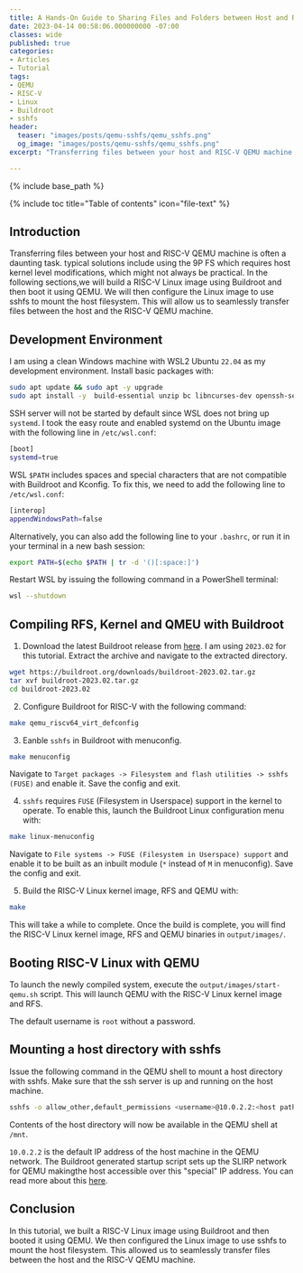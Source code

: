 ```yaml
---
title: A Hands-On Guide to Sharing Files and Folders between Host and RISC-V QEMU Machine
date: 2023-04-14 00:58:06.000000000 -07:00
classes: wide
published: true
categories:
- Articles
- Tutorial
tags:
- QEMU
- RISC-V
- Linux
- Buildroot
- sshfs
header:
  teaser: "images/posts/qemu-sshfs/qemu_sshfs.png"
  og_image: "images/posts/qemu-sshfs/qemu_sshfs.png"
excerpt: "Transferring files between your host and RISC-V QEMU machine is often a daunting task. typical solutions include using the 9P FS which requires host kernel level modifications, which might not always be practical. In this hands-on guide, I'll go through the steps to configure Buildroot and Linux for RSIC-V to use seamless ssh based filesystem mounts. Say goodbye to the inefficiencies of manual file transfers and hello to a more streamlined workflow with this step-by-step guide."

---
```


<style>
div {
  text-align: justify;
  text-justify: inter-word;
}
</style>

{% include base_path %}

{% include toc title="Table of contents" icon="file-text" %}

## Introduction

Transferring files between your host and RISC-V QEMU machine is often a daunting task. typical solutions include using the 9P FS which requires host kernel level modifications, which might not always be practical. In the following sections,we will build a RISC-V Linux image using Buildroot and then boot it using QEMU. We will then configure the Linux image to use sshfs to mount the host filesystem. This will allow us to seamlessly transfer files between the host and the RISC-V QEMU machine.

## Development Environment

I am using a clean Windows machine with WSL2 Ubuntu `22.04` as my development environment. Install basic packages with:

  ```bash
  sudo apt update && sudo apt -y upgrade
  sudo apt install -y  build-essential unzip bc libncurses-dev openssh-server
  ```

SSH server will not be started by default since WSL does not bring up `systemd`. I took the easy route and enabled systemd on the Ubuntu image with the following line in `/etc/wsl.conf`:

  ```bash
  [boot]
  systemd=true
  ```

WSL `$PATH` includes spaces and special characters that are not compatible with Buildroot and Kconfig. To fix this, we need to add the following line to `/etc/wsl.conf`:

  ```bash
  [interop]
  appendWindowsPath=false
  ```

Alternatively, you can also add the following line to your `.bashrc`, or run it in your terminal in a new bash session:

  ```bash
  export PATH=$(echo $PATH | tr -d '()[:space:]')
  ```

Restart WSL by issuing the following command in a PowerShell terminal:

  ```bash
  wsl --shutdown
  ```

## Compiling RFS, Kernel and QMEU with Buildroot

1. Download the latest Buildroot release from [here](https://buildroot.org/download.html). I am using `2023.02` for this tutorial. Extract the archive and navigate to the extracted directory. 

  ```bash
  wget https://buildroot.org/downloads/buildroot-2023.02.tar.gz
  tar xvf buildroot-2023.02.tar.gz
  cd buildroot-2023.02
  ```

2. Configure Buildroot for RISC-V with the following command:

  ```bash
  make qemu_riscv64_virt_defconfig
  ```

3. Eanble `sshfs` in Buildroot with menuconfig. 

  ```bash
  make menuconfig
  ```
  Navigate to `Target packages -> Filesystem and flash utilities -> sshfs (FUSE)` and enable it. Save the config and exit. 

4. `sshfs` requires `FUSE` (Filesystem in Userspace) support in the kernel to operate. To enable this, launch the Buildroot Linux configuration menu with:

  ```bash
  make linux-menuconfig
  ```

  Navigate to `File systems -> FUSE (Filesystem in Userspace) support` and enable it to be built as an inbuilt module (`*` instead of `M` in menuconfig). Save the config and exit.

5. Build the RISC-V Linux kernel image, RFS and QEMU with:

  ```bash
  make
  ```
  This will take a while to complete. Once the build is complete, you will find the RISC-V Linux kernel image, RFS and QEMU binaries in `output/images/`.


## Booting RISC-V Linux with QEMU

To launch the newly compiled system, execute the `output/images/start-qemu.sh` script. This will launch QEMU with the RISC-V Linux kernel image and RFS.

The default username is `root` without a password. 

## Mounting a host directory with sshfs

Issue the following command in the QEMU shell to mount a host directory with sshfs. Make sure that the ssh server is up and running on the host machine.

  ```bash
  sshfs -o allow_other,default_permissions <username>@10.0.2.2:<host path> /mnt 
  ```

Contents of the host directory will now be available in the QEMU shell at `/mnt`. 

`10.0.2.2` is the default IP address of the host machine in the QEMU network. The Buildroot generated startup script sets up the SLIRP network for QEMU makingthe host accessible over this "special" IP address. You can read more about this [here](https://wiki.qemu.org/Documentation/Networking#User_Networking_.28SLIRP.29).

## Conclusion

In this tutorial, we built a RISC-V Linux image using Buildroot and then booted it using QEMU. We then configured the Linux image to use sshfs to mount the host filesystem. This allowed us to seamlessly transfer files between the host and the RISC-V QEMU machine.
